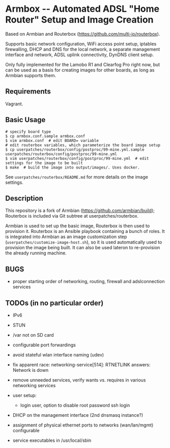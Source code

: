 # Armbox -- Automated ADSL "Home Router" Setup and Image Creation

Based on Armbian and Routerbox (https://github.com/multi-io/routerbox).

Supports basic network configuration, WiFi access point setup,
iptables firewalling, DHCP and DNS for the local network, a separate
management interface and network, ADSL uplink connectivity, DynDNS
client setup.

Only fully implemented for the Lamobo R1 and Clearfog Pro right now,
but can be used as a basis for creating images for other boards, as long
as Armbian supports them.

## Requirements

Vagrant.

## Basic Usage

```
# specify board type
$ cp armbox.conf.sample armbox.conf
$ vim armbox.conf  # edit BOARD= variable
# edit routerbox variables, which parameterize the board image setup
$ cp userpatches/routerbox/config/postproc/99-mine.yml.sample userpatches/routerbox/config/postproc/99-mine.yml
$ vim userpatches/routerbox/config/postproc/99-mine.yml  # edit settings for the image to be built
$ make  # build the image into output/images/. Uses docker.
```

See `userpatches/routerbox/README.md` for more details on the image
settings.

## Description

This repository is a fork of Armbian (https://github.com/armbian/build);
Routerbox is included via Git subtree at
userpatches/routerbox.

Armbian is used to set up the basic image, Routerbox is then used to
provision it. Routerbox is an Ansible playbook containing a bunch of
roles. It is integrated into Armbian as an image customization step
(`userpatches/customize-image-host.sh`), so it is used automatically
used to provision the image being built. It can also be used lateron
to re-provision the already running machine.


## BUGS

- proper starting order of networking, routing, firewall
  and adslconnection services
  

## TODOs (in no particular order)

- IPv6

- STUN

- /var not on SD card

- configurable port forwardings

- avoid stateful wlan interface naming (udev)

- fix apparent race: networking-service[514]: RTNETLINK answers: Network is down

- remove unneeded services, verify wants vs. requires in various networking services

- user setup:

    - login user, option to disable root password ssh login

- DHCP on the management interface (2nd dnsmasq instance?)

- assignment of physical ethernet ports to networks (wan/lan/mgmt) configurable

- service executables in /usr/local/sbin
